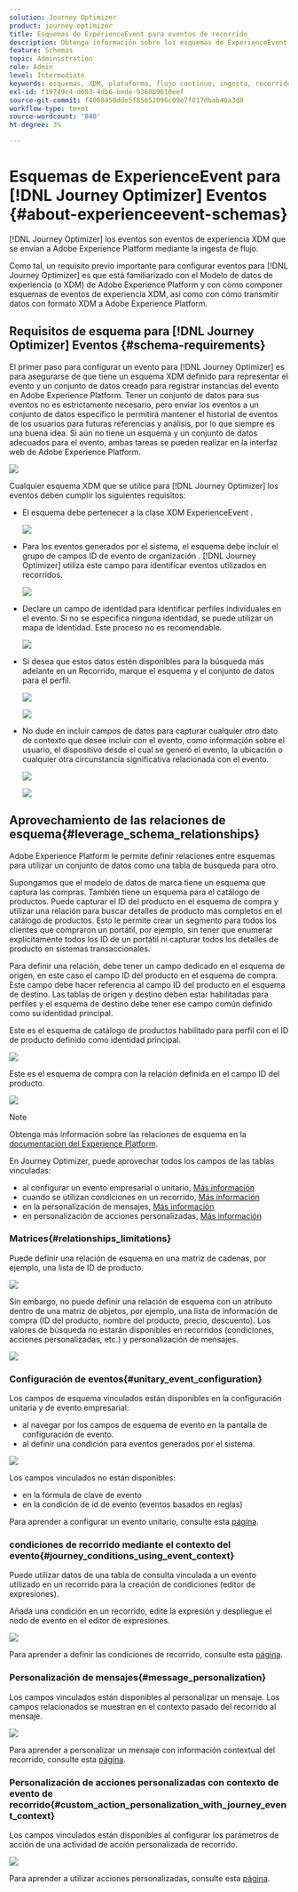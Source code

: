 ```yaml
---
solution: Journey Optimizer
product: journey optimizer
title: Esquemas de ExperienceEvent para eventos de recorrido
description: Obtenga información sobre los esquemas de ExperienceEvent para eventos de recorrido
feature: Schemas
topic: Administration
role: Admin
level: Intermediate
keywords: esquemas, XDM, plataforma, flujo continuo, ingesta, recorrido
exl-id: f19749c4-d683-4db6-bede-9360b9610eef
source-git-commit: f4068450dde5f85652096c09e7f817dbab40a3d8
workflow-type: tm+mt
source-wordcount: '840'
ht-degree: 3%

---
```


# Esquemas de ExperienceEvent para [!DNL Journey Optimizer] Eventos {#about-experienceevent-schemas}

[!DNL Journey Optimizer] los eventos son eventos de experiencia XDM que se envían a Adobe Experience Platform mediante la ingesta de flujo.

Como tal, un requisito previo importante para configurar eventos para [!DNL Journey Optimizer] es que está familiarizado con el Modelo de datos de experiencia (o XDM) de Adobe Experience Platform y con cómo componer esquemas de eventos de experiencia XDM, así como con cómo transmitir datos con formato XDM a Adobe Experience Platform.

## Requisitos de esquema para [!DNL Journey Optimizer] Eventos  {#schema-requirements}

El primer paso para configurar un evento para [!DNL Journey Optimizer] es para asegurarse de que tiene un esquema XDM definido para representar el evento y un conjunto de datos creado para registrar instancias del evento en Adobe Experience Platform. Tener un conjunto de datos para sus eventos no es estrictamente necesario, pero enviar los eventos a un conjunto de datos específico le permitirá mantener el historial de eventos de los usuarios para futuras referencias y análisis, por lo que siempre es una buena idea. Si aún no tiene un esquema y un conjunto de datos adecuados para el evento, ambas tareas se pueden realizar en la interfaz web de Adobe Experience Platform.

![](assets/schema1.png)

Cualquier esquema XDM que se utilice para [!DNL Journey Optimizer] los eventos deben cumplir los siguientes requisitos:

* El esquema debe pertenecer a la clase XDM ExperienceEvent .

   ![](assets/schema2.png)

* Para los eventos generados por el sistema, el esquema debe incluir el grupo de campos ID de evento de organización . [!DNL Journey Optimizer] utiliza este campo para identificar eventos utilizados en recorridos.

   ![](assets/schema3.png)

* Declare un campo de identidad para identificar perfiles individuales en el evento. Si no se especifica ninguna identidad, se puede utilizar un mapa de identidad. Este proceso no es recomendable.

   ![](assets/schema4.png)

* Si desea que estos datos estén disponibles para la búsqueda más adelante en un Recorrido, marque el esquema y el conjunto de datos para el perfil.

   ![](assets/schema5.png)

   ![](assets/schema6.png)

* No dude en incluir campos de datos para capturar cualquier otro dato de contexto que desee incluir con el evento, como información sobre el usuario, el dispositivo desde el cual se generó el evento, la ubicación o cualquier otra circunstancia significativa relacionada con el evento.

   ![](assets/schema7.png)

   ![](assets/schema8.png)

## Aprovechamiento de las relaciones de esquema{#leverage_schema_relationships}

Adobe Experience Platform le permite definir relaciones entre esquemas para utilizar un conjunto de datos como una tabla de búsqueda para otro.

Supongamos que el modelo de datos de marca tiene un esquema que captura las compras. También tiene un esquema para el catálogo de productos. Puede capturar el ID del producto en el esquema de compra y utilizar una relación para buscar detalles de producto más completos en el catálogo de productos. Esto le permite crear un segmento para todos los clientes que compraron un portátil, por ejemplo, sin tener que enumerar explícitamente todos los ID de un portátil ni capturar todos los detalles de producto en sistemas transaccionales.

Para definir una relación, debe tener un campo dedicado en el esquema de origen, en este caso el campo ID del producto en el esquema de compra. Este campo debe hacer referencia al campo ID del producto en el esquema de destino. Las tablas de origen y destino deben estar habilitadas para perfiles y el esquema de destino debe tener ese campo común definido como su identidad principal.

Este es el esquema de catálogo de productos habilitado para perfil con el ID de producto definido como identidad principal.

![](assets/schema9.png)

Este es el esquema de compra con la relación definida en el campo ID del producto.

![](assets/schema10.png)

>[!NOTE]
>
>Obtenga más información sobre las relaciones de esquema en la [documentación del Experience Platform](https://experienceleague.adobe.com/docs/platform-learn/tutorials/schemas/configure-relationships-between-schemas.html?lang=en).

En Journey Optimizer, puede aprovechar todos los campos de las tablas vinculadas:

* al configurar un evento empresarial o unitario, [Más información](../event/experience-event-schema.md#unitary_event_configuration)
* cuando se utilizan condiciones en un recorrido, [Más información](../event/experience-event-schema.md#journey_conditions_using_event_context)
* en la personalización de mensajes, [Más información](../event/experience-event-schema.md#message_personalization)
* en personalización de acciones personalizadas, [Más información](../event/experience-event-schema.md#custom_action_personalization_with_journey_event_context)

### Matrices{#relationships_limitations}

Puede definir una relación de esquema en una matriz de cadenas, por ejemplo, una lista de ID de producto.

![](assets/schema15.png)

Sin embargo, no puede definir una relación de esquema con un atributo dentro de una matriz de objetos, por ejemplo, una lista de información de compra (ID del producto, nombre del producto, precio, descuento). Los valores de búsqueda no estarán disponibles en recorridos (condiciones, acciones personalizadas, etc.) y personalización de mensajes.

![](assets/schema16.png)

### Configuración de eventos{#unitary_event_configuration}

Los campos de esquema vinculados están disponibles en la configuración unitaria y de evento empresarial:

* al navegar por los campos de esquema de evento en la pantalla de configuración de evento.
* al definir una condición para eventos generados por el sistema.

![](assets/schema11.png)

Los campos vinculados no están disponibles:

* en la fórmula de clave de evento
* en la condición de id de evento (eventos basados en reglas)

Para aprender a configurar un evento unitario, consulte esta [página](../event/about-creating.md).

### condiciones de recorrido mediante el contexto del evento{#journey_conditions_using_event_context}

Puede utilizar datos de una tabla de consulta vinculada a un evento utilizado en un recorrido para la creación de condiciones (editor de expresiones).

Añada una condición en un recorrido, edite la expresión y despliegue el nodo de evento en el editor de expresiones.

![](assets/schema12.png)

Para aprender a definir las condiciones de recorrido, consulte esta [página](../building-journeys/condition-activity.md).

### Personalización de mensajes{#message_personalization}

Los campos vinculados están disponibles al personalizar un mensaje. Los campos relacionados se muestran en el contexto pasado del recorrido al mensaje.

![](assets/schema14.png)

Para aprender a personalizar un mensaje con información contextual del recorrido, consulte esta [página](../personalization/personalization-use-case.md).

### Personalización de acciones personalizadas con contexto de evento de recorrido{#custom_action_personalization_with_journey_event_context}

Los campos vinculados están disponibles al configurar los parámetros de acción de una actividad de acción personalizada de recorrido.

![](assets/schema13.png)

Para aprender a utilizar acciones personalizadas, consulte esta [página](../building-journeys/using-custom-actions.md).

